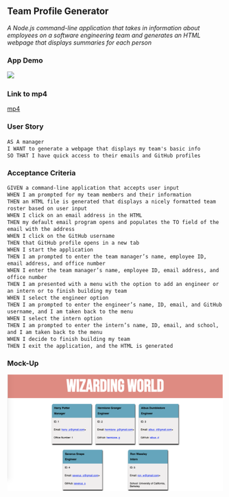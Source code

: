 ## Team Profile Generator

*A Node.js command-line application that takes in information about employees on a software engineering team and generates an HTML webpage that displays summaries for each person*
 
### App Demo

![](images/profile-generator.gif)

### Link to mp4

[mp4](images/team-profile-generator.mp4)

### User Story
  
  ```text
AS A manager
I WANT to generate a webpage that displays my team's basic info
SO THAT I have quick access to their emails and GitHub profiles
``` 

### Acceptance Criteria

```text
GIVEN a command-line application that accepts user input
WHEN I am prompted for my team members and their information
THEN an HTML file is generated that displays a nicely formatted team roster based on user input
WHEN I click on an email address in the HTML
THEN my default email program opens and populates the TO field of the email with the address
WHEN I click on the GitHub username
THEN that GitHub profile opens in a new tab
WHEN I start the application
THEN I am prompted to enter the team manager’s name, employee ID, email address, and office number
WHEN I enter the team manager’s name, employee ID, email address, and office number
THEN I am presented with a menu with the option to add an engineer or an intern or to finish building my team
WHEN I select the engineer option
THEN I am prompted to enter the engineer’s name, ID, email, and GitHub username, and I am taken back to the menu
WHEN I select the intern option
THEN I am prompted to enter the intern’s name, ID, email, and school, and I am taken back to the menu
WHEN I decide to finish building my team
THEN I exit the application, and the HTML is generated
```

### Mock-Up

![](images/mock-up.png)